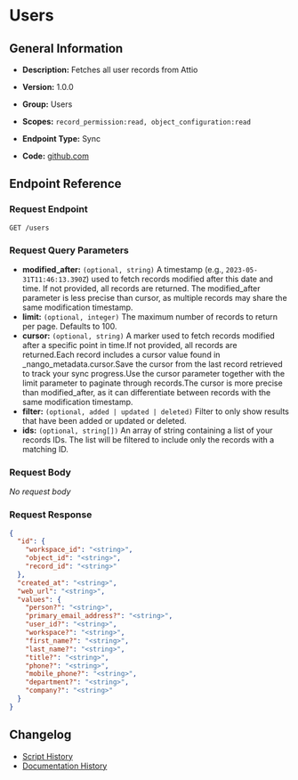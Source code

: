 <!-- BEGIN GENERATED CONTENT -->
# Users

## General Information

- **Description:** Fetches all user records from Attio

- **Version:** 1.0.0
- **Group:** Users
- **Scopes:** `record_permission:read, object_configuration:read`
- **Endpoint Type:** Sync
- **Code:** [github.com](https://github.com/NangoHQ/integration-templates/tree/main/integrations/attio/syncs/users.ts)


## Endpoint Reference

### Request Endpoint

`GET /users`

### Request Query Parameters

- **modified_after:** `(optional, string)` A timestamp (e.g., `2023-05-31T11:46:13.390Z`) used to fetch records modified after this date and time. If not provided, all records are returned. The modified_after parameter is less precise than cursor, as multiple records may share the same modification timestamp.
- **limit:** `(optional, integer)` The maximum number of records to return per page. Defaults to 100.
- **cursor:** `(optional, string)` A marker used to fetch records modified after a specific point in time.If not provided, all records are returned.Each record includes a cursor value found in _nango_metadata.cursor.Save the cursor from the last record retrieved to track your sync progress.Use the cursor parameter together with the limit parameter to paginate through records.The cursor is more precise than modified_after, as it can differentiate between records with the same modification timestamp.
- **filter:** `(optional, added | updated | deleted)` Filter to only show results that have been added or updated or deleted.
- **ids:** `(optional, string[])` An array of string containing a list of your records IDs. The list will be filtered to include only the records with a matching ID.

### Request Body

_No request body_

### Request Response

```json
{
  "id": {
    "workspace_id": "<string>",
    "object_id": "<string>",
    "record_id": "<string>"
  },
  "created_at": "<string>",
  "web_url": "<string>",
  "values": {
    "person?": "<string>",
    "primary_email_address?": "<string>",
    "user_id?": "<string>",
    "workspace?": "<string>",
    "first_name?": "<string>",
    "last_name?": "<string>",
    "title?": "<string>",
    "phone?": "<string>",
    "mobile_phone?": "<string>",
    "department?": "<string>",
    "company?": "<string>"
  }
}
```

## Changelog

- [Script History](https://github.com/NangoHQ/integration-templates/commits/main/integrations/attio/syncs/users.ts)
- [Documentation History](https://github.com/NangoHQ/integration-templates/commits/main/integrations/attio/syncs/users.md)

<!-- END  GENERATED CONTENT -->

